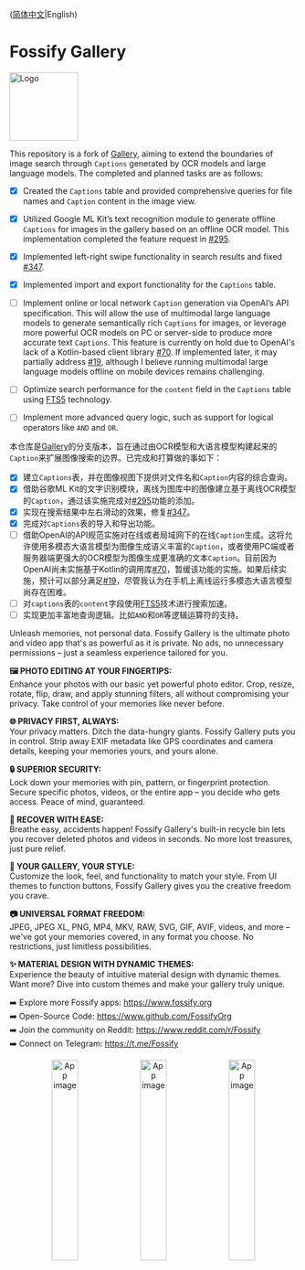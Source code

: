 ([简体中文](./README_zh.md)|English)
# Fossify Gallery

<img alt="Logo" src="graphics/icon.webp" width="120" />


This repository is a fork of [Gallery](https://github.com/FossifyOrg/Gallery), aiming to extend the boundaries of image search through `Captions` generated by OCR models and large language models. The completed and planned tasks are as follows:

- [x] Created the `Captions` table and provided comprehensive queries for file names and `Caption` content in the image view.
- [x] Utilized Google ML Kit’s text recognition module to generate offline `Captions` for images in the gallery based on an offline OCR model. This implementation completed the feature request in [#295](https://github.com/FossifyOrg/Gallery/issues/294).
- [x] Implemented left-right swipe functionality in search results and fixed [#347](https://github.com/FossifyOrg/Gallery/issues/347).
- [x] Implemented import and export functionality for the `Captions` table.
- [ ] Implement online or local network `Caption` generation via OpenAI’s API specification. This will allow the use of multimodal large language models to generate semantically rich `Captions` for images, or leverage more powerful OCR models on PC or server-side to produce more accurate text `Captions`. This feature is currently on hold due to OpenAI's lack of a Kotlin-based client library [#70](https://github.com/openai/openai-java/issues/70). If implemented later, it may partially address [#19](https://github.com/FossifyOrg/Gallery/issues/19), although I believe running multimodal large language models offline on mobile devices remains challenging.
- [ ] Optimize search performance for the `content` field in the `Captions` table using [FTS5](https://www.sqlite.org/fts5.html) technology.
- [ ] Implement more advanced query logic, such as support for logical operators like `AND` and `OR`.


本仓库是[Gallery](https://github.com/FossifyOrg/Gallery)的分支版本，旨在通过由OCR模型和大语言模型构建起来的`Caption`来扩展图像搜索的边界。已完成和打算做的事如下：

- [x] 建立`Captions`表，并在图像视图下提供对文件名和`Caption`内容的综合查询。
- [x] 借助谷歌ML Kit的文字识别模块，离线为图库中的图像建立基于离线OCR模型的`Caption`，通过该实施完成对[#295](https://github.com/FossifyOrg/Gallery/issues/294)功能的添加。
- [x] 实现在搜索结果中左右滑动的效果，修复[#347](https://github.com/FossifyOrg/Gallery/issues/347)。
- [x] 完成对`Captions`表的导入和导出功能。
- [ ] 借助OpenAI的API规范实施对在线或者局域网下的在线`Caption`生成。这将允许使用多模态大语言模型为图像生成语义丰富的`Caption`，或者使用PC端或者服务器端更强大的OCR模型为图像生成更准确的文本`Caption`。目前因为OpenAI尚未实施基于Kotlin的调用库[#70](https://github.com/openai/openai-java/issues/70)，暂缓该功能的实施。如果后续实施，预计可以部分满足[#19](https://github.com/FossifyOrg/Gallery/issues/19)，尽管我认为在手机上离线运行多模态大语言模型尚存在困难。
- [ ] 对`captions`表的`content`字段使用[FTS5](https://www.sqlite.org/fts5.html)技术进行搜索加速。
- [ ] 实现更加丰富地查询逻辑。比如`AND`和`OR`等逻辑运算符的支持。

Unleash memories, not personal data. Fossify Gallery is the ultimate photo and video app that's as powerful as it is private. No ads, no unnecessary permissions – just a seamless experience tailored for you.

**🖼️ PHOTO EDITING AT YOUR FINGERTIPS:**  
Enhance your photos with our basic yet powerful photo editor. Crop, resize, rotate, flip, draw, and apply stunning filters, all without compromising your privacy. Take control of your memories like never before.

**🌐 PRIVACY FIRST, ALWAYS:**  
Your privacy matters. Ditch the data-hungry giants. Fossify Gallery puts you in control. Strip away EXIF metadata like GPS coordinates and camera details, keeping your memories yours, and yours alone.

**🔒 SUPERIOR SECURITY:**  
Lock down your memories with pin, pattern, or fingerprint protection. Secure specific photos, videos, or the entire app – you decide who gets access. Peace of mind, guaranteed.

**🔄 RECOVER WITH EASE:**  
Breathe easy, accidents happen! Fossify Gallery's built-in recycle bin lets you recover deleted photos and videos in seconds. No more lost treasures, just pure relief.

**🎨 YOUR GALLERY, YOUR STYLE:**  
Customize the look, feel, and functionality to match your style. From UI themes to function buttons, Fossify Gallery gives you the creative freedom you crave.

**📷 UNIVERSAL FORMAT FREEDOM:**  
JPEG, JPEG XL, PNG, MP4, MKV, RAW, SVG, GIF, AVIF, videos, and more – we've got your memories covered, in any format you choose. No restrictions, just limitless possibilities.

**✨ MATERIAL DESIGN WITH DYNAMIC THEMES:**  
Experience the beauty of intuitive material design with dynamic themes. Want more? Dive into custom themes and make your gallery truly unique.

➡️ Explore more Fossify apps: https://www.fossify.org<br>
➡️ Open-Source Code: https://www.github.com/FossifyOrg<br>
➡️ Join the community on Reddit: https://www.reddit.com/r/Fossify<br>
➡️ Connect on Telegram: https://t.me/Fossify

<div align="center">
<img alt="App image" src="fastlane/metadata/android/en-US/images/phoneScreenshots/1_en-US.png" width="30%">
<img alt="App image" src="fastlane/metadata/android/en-US/images/phoneScreenshots/2_en-US.png" width="30%">
<img alt="App image" src="fastlane/metadata/android/en-US/images/phoneScreenshots/3_en-US.png" width="30%">
</div>
